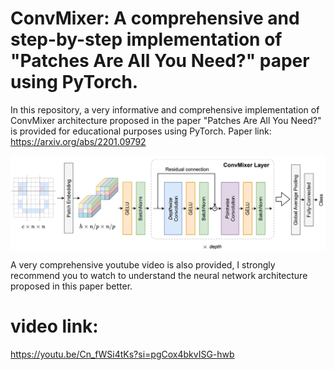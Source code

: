 # ConvMixer: A comprehensive and step-by-step implementation of "Patches Are All You Need?" paper using PyTorch.
In this repository, a very informative and comprehensive implementation of ConvMixer architecture proposed in the paper "Patches Are All You Need?" is provided for educational purposes using PyTorch.
Paper link:
https://arxiv.org/abs/2201.09792

<p align="center">
<a href="https://github.com/Ardawanism/ConvMixer-Patches-Are-All-You-Need/blob/master/pix/1.PNG"><img 
src="https://github.com/Ardawanism/ConvMixer-Patches-Are-All-You-Need/blob/master/pix/1.PNG" align="center"></a>
</p>

A very comprehensive youtube video is also provided, I strongly recommend you to watch to understand the neural network architecture proposed in this paper better.
# video link:
https://youtu.be/Cn_fWSi4tKs?si=pgCox4bkvISG-hwb
